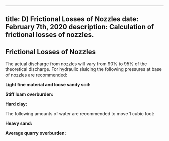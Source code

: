 -----
title:  D) Frictional Losses of Nozzles
date: February 7th, 2020
description: Calculation of frictional losses of nozzles. 
-----

## Frictional Losses of Nozzles

The actual discharge from nozzles will vary from
90% to 95% of the theoretical discharge.
For hydraulic sluicing the following pressures at
base of nozzles are recommended:


**Light fine material and loose sandy soil:** <units us = "50 to 75 psig" metric = "345 to 517 kPa"/>

**Stiff loam overburden:** <units us = "100 to 125 psig" metric = "690 to 862 kPa"/>

**Hard clay:** <units us = "150 to 200 psig" metric = "1034 to 1379 kPa"/>


The following amounts of water are recommended to move 1 cubic foot:

**Heavy sand:** <units us = "20 cubic feet of water" metric = "0.57 cubic meters of water"/>

**Average quarry overburden:** <units us = "8 to 10 cubic feet of water" metric = "0.23 to 0.28 cubic meters of water"/>

<units us = "For sprinkling golf courses it is reasonably safe to
figure 10 gallons per minute for each green with 35
psia at hose valve outlet and 25 gallons per minute
for each fairway with 35 psia at hose valve outlet.
The standard conditions are 100 feet of 3/4 inch
hose for greens sprinklers and 100 feet of 1 inch
hose for fairways sprinklers. Use gate valves with
a hose nipple at all outlets instead of the customary
hose faucets on account of the frictional losses in the
hose faucets." metric = "For sprinkling golf courses it is reasonably safe to
figure 2.27 cubic meters per hour for each green with 241
kPa at hose valve outlet and 5.68 cubic meters per hour
for each fairway with 241 kPa at hose valve outlet.
The standard conditions are 30.5 meters of 19.05 mm
hose for Greens sprinklers and 30.5 meters of 25.4 mm
hose for fairways sprinklers. Use gate valves with
a hose nipple at all outlets instead of the customary
hose faucets on account of the frictional losses in the
hose faucets."/>